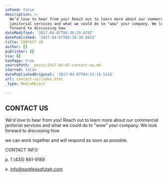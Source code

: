 ```yaml
---
inFeed: false
description: >-
  We’d love to hear from you! Reach out to learn more about our commercial
  janitorial services and what we could do to "wow" your company. We look
  forward to discussing how 
dateModified: '2017-04-07T04:38:29.674Z'
datePublished: '2017-04-07T04:38:30.661Z'
title: CONTACT US
author: []
publisher: {}
via: {}
hasPage: true
sourcePath: _posts/2017-04-07-contact-us.md
starred: false
datePublishedOriginal: '2017-04-07T04:33:15.514Z'
url: contact-us/index.html
_type: MediaObject

---
```

## CONTACT US

We'd love to hear from you! Reach out to learn more about our commercial janitorial services and what we could do to "wow" your company. We look forward to discussing how 

we can work together and will respond as soon as possible.

CONTACT INFO

p. 1 (435) 881-9189

e. info@spotlessofutah.com